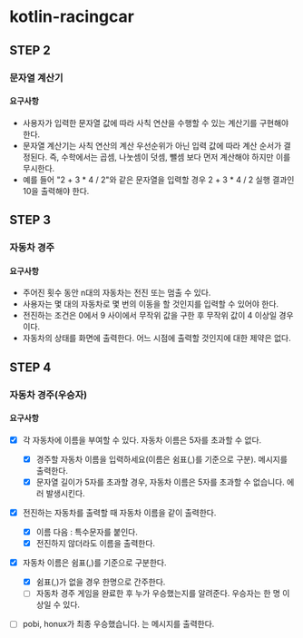 # kotlin-racingcar

## STEP 2
### 문자열 계산기

#### 요구사항
- 사용자가 입력한 문자열 값에 따라 사칙 연산을 수행할 수 있는 계산기를 구현해야 한다.
- 문자열 계산기는 사칙 연산의 계산 우선순위가 아닌 입력 값에 따라 계산 순서가 결정된다. 즉, 수학에서는 곱셈, 나눗셈이 덧셈, 뺄셈 보다 먼저 계산해야 하지만 이를 무시한다.
- 예를 들어 "2 + 3 * 4 / 2"와 같은 문자열을 입력할 경우 2 + 3 * 4 / 2 실행 결과인 10을 출력해야 한다.

## STEP 3
### 자동차 경주

#### 요구사항
- 주어진 횟수 동안 n대의 자동차는 전진 또는 멈출 수 있다.
- 사용자는 몇 대의 자동차로 몇 번의 이동을 할 것인지를 입력할 수 있어야 한다.
- 전진하는 조건은 0에서 9 사이에서 무작위 값을 구한 후 무작위 값이 4 이상일 경우이다.
- 자동차의 상태를 화면에 출력한다. 어느 시점에 출력할 것인지에 대한 제약은 없다.


## STEP 4 
### 자동차 경주(우승자)

#### 요구사항
- [x] 각 자동차에 이름을 부여할 수 있다. 자동차 이름은 5자를 초과할 수 없다.
    - [x] 경주할 자동차 이름을 입력하세요(이름은 쉼표(,)를 기준으로 구분). 메시지를 출력한다.
    - [x] 문자열 길이가 5자를 초과할 경우, 자동차 이름은 5자를 초과할 수 없습니다. 에러 발생시킨다. 
- [x] 전진하는 자동차를 출력할 때 자동차 이름을 같이 출력한다. 
    - [x] 이름 다음 : 특수문자를 붙인다.
    - [x] 전진하지 않더라도 이름을 출력한다.
- [x] 자동차 이름은 쉼표(,)를 기준으로 구분한다.
    - [x] 쉼표(,)가 없을 경우 한명으로 간주한다.  
    - [ ] 자동차 경주 게임을 완료한 후 누가 우승했는지를 알려준다. 우승자는 한 명 이상일 수 있다.
- [ ] pobi, honux가 최종 우승했습니다. 는 메시지를 출력한다. 

